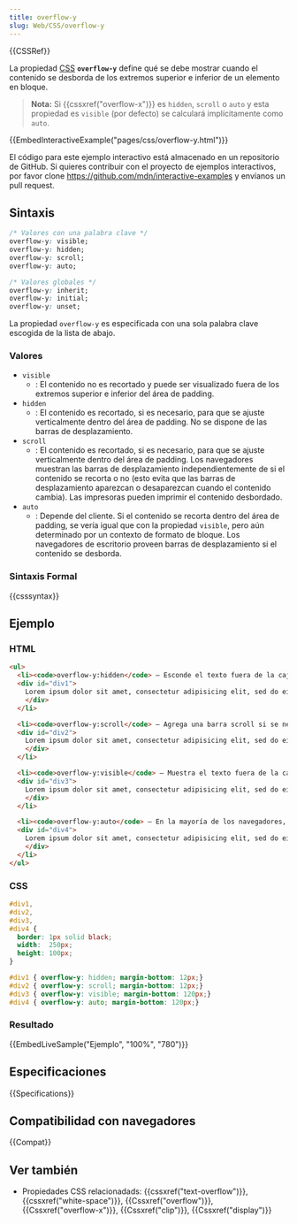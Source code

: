 ```yaml
---
title: overflow-y
slug: Web/CSS/overflow-y
---
```


{{CSSRef}}

La propiedad [CSS](/es/docs/Web/CSS) **`overflow-y`** define qué se debe mostrar cuando el contenido se desborda de los extremos superior e inferior de un elemento en bloque.

> **Nota:** Si {{cssxref("overflow-x")}} es `hidden`, `scroll` o `auto` y esta propiedad es `visible` (por defecto) se calculará implícitamente como `auto`.

{{EmbedInteractiveExample("pages/css/overflow-y.html")}}

El código para este ejemplo interactivo está almacenado en un repositorio de GitHub. Si quieres contribuir con el proyecto de ejemplos interactivos, por favor clone <https://github.com/mdn/interactive-examples> y envíanos un pull request.

## Sintaxis

```css
/* Valores con una palabra clave */
overflow-y: visible;
overflow-y: hidden;
overflow-y: scroll;
overflow-y: auto;

/* Valores globales */
overflow-y: inherit;
overflow-y: initial;
overflow-y: unset;
```

La propiedad `overflow-y` es especificada con una sola palabra clave escogida de la lista de abajo.

### Valores

- `visible`
  - : El contenido no es recortado y puede ser visualizado fuera de los extremos superior e inferior del área de padding.
- `hidden`
  - : El contenido es recortado, si es necesario, para que se ajuste verticalmente dentro del área de padding. No se dispone de las barras de desplazamiento.
- `scroll`
  - : El contenido es recortado, si es necesario, para que se ajuste verticalmente dentro del área de padding. Los navegadores muestran las barras de desplazamiento independientemente de si el contenido se recorta o no (esto evita que las barras de desplazamiento aparezcan o desaparezcan cuando el contenido cambia). Las impresoras pueden imprimir el contenido desbordado.
- `auto`
  - : Depende del cliente. Si el contenido se recorta dentro del área de padding, se vería igual que con la propiedad `visible`, pero aún determinado por un contexto de formato de bloque. Los navegadores de escritorio proveen barras de desplazamiento si el contenido se desborda.

### Sintaxis Formal

{{csssyntax}}

## Ejemplo

### HTML

```html
<ul>
  <li><code>overflow-y:hidden</code> — Esconde el texto fuera de la caja
  <div id="div1">
    Lorem ipsum dolor sit amet, consectetur adipisicing elit, sed do eiusmod tempor incididunt ut labore et dolore magna aliqua. Ut enim ad minim veniam, quis nostrud exercitation ullamco laboris nisi ut aliquip ex ea commodo consequat. Duis aute irure dolor in reprehenderit in voluptate velit esse cillum dolore eu fugiat nulla pariatur.
    </div>
  </li>

  <li><code>overflow-y:scroll</code> — Agrega una barra scroll si se necesita
  <div id="div2">
    Lorem ipsum dolor sit amet, consectetur adipisicing elit, sed do eiusmod tempor incididunt ut labore et dolore magna aliqua. Ut enim ad minim veniam, quis nostrud exercitation ullamco laboris nisi ut aliquip ex ea commodo consequat. Duis aute irure dolor in reprehenderit in voluptate velit esse cillum dolore eu fugiat nulla pariatur.
    </div>
  </li>

  <li><code>overflow-y:visible</code> — Muestra el texto fuera de la caja si se necesita
  <div id="div3">
    Lorem ipsum dolor sit amet, consectetur adipisicing elit, sed do eiusmod tempor incididunt ut labore et dolore magna aliqua. Ut enim ad minim veniam, quis nostrud exercitation ullamco laboris nisi ut aliquip ex ea commodo consequat. Duis aute irure dolor in reprehenderit in voluptate velit esse cillum dolore eu fugiat nulla pariatur.
    </div>
  </li>

  <li><code>overflow-y:auto</code> — En la mayoría de los navegadores, equivalente a <code>scroll</code>
  <div id="div4">
    Lorem ipsum dolor sit amet, consectetur adipisicing elit, sed do eiusmod tempor incididunt ut labore et dolore magna aliqua. Ut enim ad minim veniam, quis nostrud exercitation ullamco laboris nisi ut aliquip ex ea commodo consequat. Duis aute irure dolor in reprehenderit in voluptate velit esse cillum dolore eu fugiat nulla pariatur.
    </div>
  </li>
</ul>
```

### CSS

```css
#div1,
#div2,
#div3,
#div4 {
  border: 1px solid black;
  width:  250px;
  height: 100px;
}

#div1 { overflow-y: hidden; margin-bottom: 12px;}
#div2 { overflow-y: scroll; margin-bottom: 12px;}
#div3 { overflow-y: visible; margin-bottom: 120px;}
#div4 { overflow-y: auto; margin-bottom: 120px;}
```

### Resultado

{{EmbedLiveSample("Ejemplo", "100%", "780")}}

## Especificaciones

{{Specifications}}

## Compatibilidad con navegadores

{{Compat}}

## Ver también

- Propiedades CSS relacionadads: {{cssxref("text-overflow")}}, {{cssxref("white-space")}}, {{Cssxref("overflow")}}, {{Cssxref("overflow-x")}}, {{Cssxref("clip")}}, {{Cssxref("display")}}
